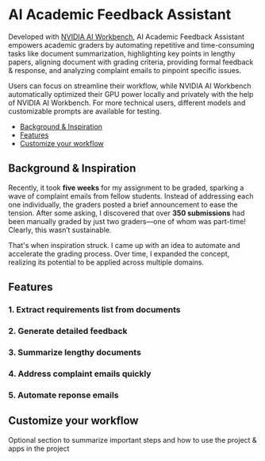 # AI Academic Feedback Assistant

Developed with [NVIDIA AI Workbench](https://www.nvidia.com/en-au/deep-learning-ai/solutions/data-science/workbench/), AI Academic Feedback Assistant empowers academic graders by automating repetitive and time-consuming tasks like document summarization, highlighting key points in lengthy papers, aligning document with grading criteria, providing formal feedback & response, and analyzing complaint emails to pinpoint specific issues. 

Users can focus on streamline their workflow, while NVIDIA AI Workbench automatically optimized their GPU power locally and privately with the help of NVIDIA AI Workbench. For more technical users, different models and customizable prompts are available for testing.

* [Background & Inspiration](#background-inspiration)
* [Features](#features)
* [Customize your workflow](#customize-your-workflow)

## Background & Inspiration

Recently, it took **five weeks** for my assignment to be graded, sparking a wave of complaint emails from fellow students. Instead of addressing each one individually, the graders posted a brief announcement to ease the tension. After some asking, I discovered that over **350 submissions** had been manually graded by just two graders—one of whom was part-time! Clearly, this wasn’t sustainable.

That's when inspiration struck. I came up with an idea to automate and accelerate the grading process. Over time, I expanded the concept, realizing its potential to be applied across multiple domains.


## Features

### 1. Extract requirements list from documents

### 2. Generate detailed feedback

### 3. Summarize lengthy documents

### 4. Address complaint emails quickly

### 5. Automate reponse emails

## Customize your workflow
Optional section to summarize important steps and how to use the project & apps in the project

